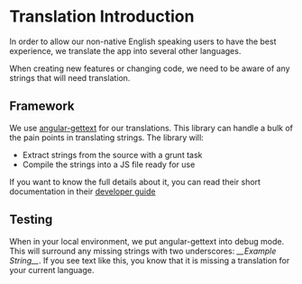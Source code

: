 # Translation Introduction

In order to allow our non-native English speaking users to have the best experience, we translate the app into several other languages.

When creating new features or changing code, we need to be aware of any strings that will need translation.



## Framework

We use [angular-gettext](http://angular-gettext.rocketeer.be/) for our translations. This library can handle a bulk of the pain points in translating strings. The library will:

- Extract strings from the source with a grunt task
- Compile the strings into a JS file ready for use

If you want to know the full details about it, you can read their short documentation in their [developer guide](http://angular-gettext.rocketeer.be/dev-guide/)



## Testing

When in your local environment, we put angular-gettext into debug mode. This will surround any missing strings with two underscores: _\_\_Example String\_\__. If you see text like this, you know that it is missing a translation for your current language.